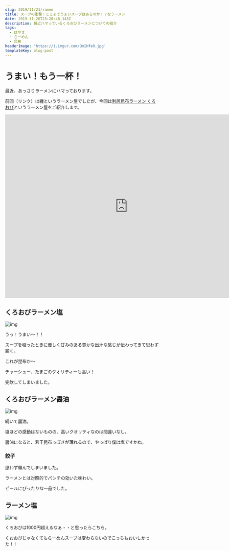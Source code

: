 ```yaml
---
slug: 2019/11/21/ramen
title: スープの衝撃！ここまでうまいスープはあるのか！？なラーメン
date: 2019-11-20T23:20:48.143Z
description: 最近ハマっているくろおびラーメンについての紹介
tags:
  - ぼやき
  - らーめん
  - 昆布
headerImage: 'https://i.imgur.com/QmIHfeR.jpg'
templateKey: blog-post
---
```

# うまい！もう一杯！

最近、あっさりラーメンにハマっております。

前回（リンク）は纏というラーメン屋でしたが、今回は[利尻昆布ラーメン くろおび](https://www.google.com/amp/s/s.tabelog.com/tokyo/A1308/A130802/13212916/top_amp/)というラーメン屋をご紹介します。

<iframe src="https://www.google.com/maps/embed?pb=!1m18!1m12!1m3!1d3241.376486049529!2d139.749979114211!3d35.66773073832172!2m3!1f0!2f0!3f0!3m2!1i1024!2i768!4f13.1!3m3!1m2!1s0x60188bc75e6295dd%3A0xa3f66882794d0de7!2z5Yip5bC75piG5biD44Op44O844Oh44OzIOOBj-OCjeOBiuOBsw!5e0!3m2!1sja!2sjp!4v1574341768475!5m2!1sja!2sjp" width="800" height="600" frameborder="0" style="border:0;" allowfullscreen=""></iframe>


## くろおびラーメン塩

![img](https://i.imgur.com/TsiKWJM.jpg)

うっ！うまい～！！

スープを啜ったときに優しく甘みのある豊かな出汁な感じが伝わってきて思わず頷く。

これが昆布か～

チャーシュー、たまごのクオリティーも高い！

完飲してしまいました。


## くろおびラーメン醤油

![img](https://i.imgur.com/7agAEdF.jpg)

続いて醤油。

塩ほどの感動はないものの、高いクオリティなのは間違いなし。

醤油になると、若干昆布っぽさが薄れるので、やっぱり僕は塩ですかね。

### 餃子

思わず頼んでしまいました。

ラーメンとは対照的でパンチの効いた味わい。

ビールにぴったりな一品でした。

## ラーメン塩

![img](https://i.imgur.com/TA3Ln56.jpg)

くろおびは1000円超えるなぁ・・と思ったらこちら。

くおおびじゃなくてもらーめんスープは変わらないのでこっちもおいしかった！！




